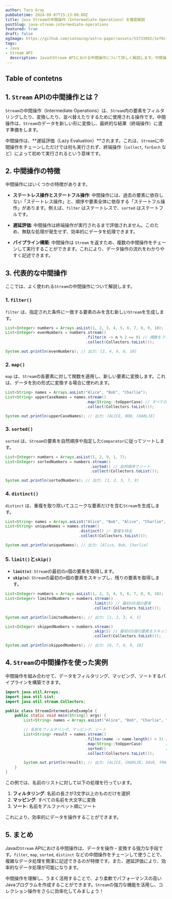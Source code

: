 ```yaml
---
author: Taro Gray  
pubDatetime: 2024-09-07T15:13:00.00Z  
title: Java Streamの中間操作（Intermediate Operations）を徹底解説  
postSlug: java-stream-intermediate-operations  
featured: true  
draft: false  
ogImage: https://github.com/satnaing/astro-paper/assets/53733092/1ef0cf03-8137-4d67-ac81-84a032119e3a  
tags:
- Java
- Stream API  
  description: JavaのStream APIにおける中間操作について詳しく解説します。中間操作は、データのフィルタリングやマッピングなど、Stream内でのデータ処理において重要な役割を果たします。
---
```


## Table of contetns

## 1. `Stream` APIの中間操作とは？

`Stream`の中間操作（Intermediate Operations）は、`Stream`内の要素をフィルタリングしたり、変換したり、並べ替えたりするために使用される操作です。中間操作は、`Stream`のデータを新しい形に変換し、最終的な結果（終端操作）に渡す準備をします。

中間操作は、**遅延評価（Lazy Evaluation）**されます。これは、`Stream`に中間操作をチェーンしただけでは何も実行されず、終端操作（`collect`, `forEach` など）によって初めて実行されるという意味です。

## 2. 中間操作の特徴

中間操作にはいくつかの特徴があります。

- **ステートレス操作とステートフル操作**: 中間操作には、過去の要素に依存しない「ステートレス操作」と、順序や要素全体に依存する「ステートフル操作」があります。例えば、`filter` はステートレスで、`sorted` はステートフルです。
- **遅延評価**: 中間操作は終端操作が実行されるまで評価されません。このため、無駄な処理が発生せず、効率的にデータを処理できます。

- **パイプライン構築**: 中間操作は `Stream` を返すため、複数の中間操作をチェーンして実行することができます。これにより、データ操作の流れをわかりやすく記述できます。

## 3. 代表的な中間操作

ここでは、よく使われる`Stream`の中間操作について解説します。

### 1. `filter()`

`filter` は、指定された条件に一致する要素のみを含む新しい`Stream`を生成します。

```java
List<Integer> numbers = Arrays.asList(1, 2, 3, 4, 5, 6, 7, 8, 9, 10);
List<Integer> evenNumbers = numbers.stream()
                                   .filter(n -> n % 2 == 0) // 偶数をフィルタリング
                                   .collect(Collectors.toList());

System.out.println(evenNumbers); // 出力: [2, 4, 6, 8, 10]
```

### 2. `map()`

`map` は、`Stream`の各要素に対して関数を適用し、新しい要素に変換します。これは、データを別の形式に変換する場合に使われます。

```java
List<String> names = Arrays.asList("Alice", "Bob", "Charlie");
List<String> upperCaseNames = names.stream()
                                   .map(String::toUpperCase) // すべての名前を大文字に変換
                                   .collect(Collectors.toList());

System.out.println(upperCaseNames); // 出力: [ALICE, BOB, CHARLIE]
```

### 3. `sorted()`

`sorted` は、`Stream`の要素を自然順序や指定した`Comparator`に従ってソートします。

```java
List<Integer> numbers = Arrays.asList(5, 2, 9, 1, 7);
List<Integer> sortedNumbers = numbers.stream()
                                     .sorted() // 自然順序でソート
                                     .collect(Collectors.toList());

System.out.println(sortedNumbers); // 出力: [1, 2, 5, 7, 9]
```

### 4. `distinct()`

`distinct` は、重複を取り除いてユニークな要素だけを含む`Stream`を生成します。

```java
List<String> names = Arrays.asList("Alice", "Bob", "Alice", "Charlie", "Bob");
List<String> uniqueNames = names.stream()
                                .distinct() // 重複を除去
                                .collect(Collectors.toList());

System.out.println(uniqueNames); // 出力: [Alice, Bob, Charlie]
```

### 5. `limit()`と`skip()`

- **`limit(n)`**: `Stream`の最初の`n`個の要素を取得します。
- **`skip(n)`**: `Stream`の最初の`n`個の要素をスキップし、残りの要素を取得します。

```java
List<Integer> numbers = Arrays.asList(1, 2, 3, 4, 5, 6, 7, 8, 9, 10);
List<Integer> limitedNumbers = numbers.stream()
                                      .limit(5) // 最初の5個の要素
                                      .collect(Collectors.toList());

System.out.println(limitedNumbers); // 出力: [1, 2, 3, 4, 5]

List<Integer> skippedNumbers = numbers.stream()
                                      .skip(5) // 最初の5個の要素をスキップ
                                      .collect(Collectors.toList());

System.out.println(skippedNumbers); // 出力: [6, 7, 8, 9, 10]
```

## 4. `Stream`の中間操作を使った実例

中間操作を組み合わせて、データをフィルタリング、マッピング、ソートするパイプラインを構築できます。

```java
import java.util.Arrays;
import java.util.List;
import java.util.stream.Collectors;

public class StreamIntermediateExample {
    public static void main(String[] args) {
        List<String> names = Arrays.asList("Alice", "Bob", "Charlie", "Dave", "Eve", "Frank");

        // 名前をフィルタリング、マッピング、ソート
        List<String> result = names.stream()
                                   .filter(name -> name.length() > 3) // 名前の長さが3文字以上
                                   .map(String::toUpperCase)          // 大文字に変換
                                   .sorted()                          // ソート
                                   .collect(Collectors.toList());

        System.out.println(result); // 出力: [ALICE, CHARLIE, DAVE, FRANK]
    }
}
```

この例では、名前のリストに対して以下の処理を行っています。

1. **フィルタリング**: 名前の長さが3文字以上のものだけを選択
2. **マッピング**: すべての名前を大文字に変換
3. **ソート**: 名前をアルファベット順にソート

これにより、効率的にデータを操作することができます。

## 5. まとめ

Javaの`Stream` APIにおける中間操作は、データを操作・変換する強力な手段です。`filter`, `map`, `sorted`, `distinct` などの中間操作をチェーンして使うことで、複雑なデータ処理を簡潔に記述できるのが特徴です。また、遅延評価により、効率的なデータ処理が可能になります。

中間操作を理解し、うまく活用することで、より柔軟でパフォーマンスの高いJavaプログラムを作成することができます。`Stream`の強力な機能を活用し、コレクション操作をさらに効率化してみましょう！
